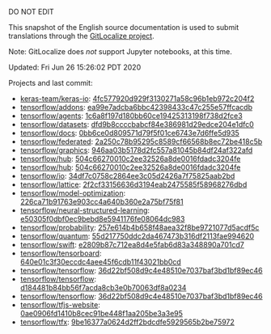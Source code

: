 DO NOT EDIT

This snapshot of the English source documentation is used to submit translations
through the [GitLocalize project](https://gitlocalize.com/repo/4592/).

Note: GitLocalize does *not* support Jupyter notebooks, at this time.

Updated: Fri Jun 26 15:26:02 PDT 2020

Projects and last commit:

- [keras-team/keras-io](https://github.com/keras-team/keras-io/tree/master/tf): [4fc577920d929f3130271a58c96b1eb972c204f2](https://github.com/keras-team/keras-io/commit/4fc577920d929f3130271a58c96b1eb972c204f2)
- [tensorflow/addons](https://github.com/tensorflow/addons/tree/master/docs): [ea99e7adcba6bbc42398433c47c255e57ffcacdb](https://github.com/tensorflow/addons/commit/ea99e7adcba6bbc42398433c47c255e57ffcacdb)
- [tensorflow/agents](https://github.com/tensorflow/agents/tree/master/docs): [1c6a8f197d180bb60ce19425313198f738d2fce3](https://github.com/tensorflow/agents/commit/1c6a8f197d180bb60ce19425313198f738d2fce3)
- [tensorflow/datasets](https://github.com/tensorflow/datasets/tree/master/docs): [dfd9b8ccccbabcf84e386981d29edce204e1dfc0](https://github.com/tensorflow/datasets/commit/dfd9b8ccccbabcf84e386981d29edce204e1dfc0)
- [tensorflow/docs](https://github.com/tensorflow/docs/tree/master/site/en): [0bb6ce0d809571d79f5f01ce6743e7d6ffe5d935](https://github.com/tensorflow/docs/commit/0bb6ce0d809571d79f5f01ce6743e7d6ffe5d935)
- [tensorflow/federated](https://github.com/tensorflow/federated/tree/master/docs): [2a250c78b95295c8589cf66568b8ec72be418c5b](https://github.com/tensorflow/federated/commit/2a250c78b95295c8589cf66568b8ec72be418c5b)
- [tensorflow/graphics](https://github.com/tensorflow/graphics/tree/master/tensorflow_graphics/g3doc): [946aa03b5178d2fc557a81045b84df24af322afd](https://github.com/tensorflow/graphics/commit/946aa03b5178d2fc557a81045b84df24af322afd)
- [tensorflow/hub](https://github.com/tensorflow/hub/tree/master/docs): [504c66270010c2ee32526a8de0016fdadc3204fe](https://github.com/tensorflow/hub/commit/504c66270010c2ee32526a8de0016fdadc3204fe)
- [tensorflow/hub](https://github.com/tensorflow/hub/tree/master/examples/colab): [504c66270010c2ee32526a8de0016fdadc3204fe](https://github.com/tensorflow/hub/commit/504c66270010c2ee32526a8de0016fdadc3204fe)
- [tensorflow/io](https://github.com/tensorflow/io/tree/master/docs): [34df7c0758c2864ee3c05d2426a7f75825aab2bd](https://github.com/tensorflow/io/commit/34df7c0758c2864ee3c05d2426a7f75825aab2bd)
- [tensorflow/lattice](https://github.com/tensorflow/lattice/tree/master/docs): [2f2cf33156636d3194eab2475585f58968276dbd](https://github.com/tensorflow/lattice/commit/2f2cf33156636d3194eab2475585f58968276dbd)
- [tensorflow/model-optimization](https://github.com/tensorflow/model-optimization/tree/master/tensorflow_model_optimization/g3doc): [226ca71b91763e903cc4a640b360e2a75bf75f81](https://github.com/tensorflow/model-optimization/commit/226ca71b91763e903cc4a640b360e2a75bf75f81)
- [tensorflow/neural-structured-learning](https://github.com/tensorflow/neural-structured-learning/tree/master/g3doc): [e50305f0dbf0ec9bebd8e5941176fe08064dc983](https://github.com/tensorflow/neural-structured-learning/commit/e50305f0dbf0ec9bebd8e5941176fe08064dc983)
- [tensorflow/probability](https://github.com/tensorflow/probability/tree/master/tensorflow_probability/g3doc): [257e614b4b658f48aea32f8be9721077d5acdf5c](https://github.com/tensorflow/probability/commit/257e614b4b658f48aea32f8be9721077d5acdf5c)
- [tensorflow/quantum](https://github.com/tensorflow/quantum/tree/master/docs): [55d217750ddc2da467473b316df2113fae994620](https://github.com/tensorflow/quantum/commit/55d217750ddc2da467473b316df2113fae994620)
- [tensorflow/swift](https://github.com/tensorflow/swift/tree/master/docs/site): [e2809b87c712ea8d4e5fab6d83a348890a701cd7](https://github.com/tensorflow/swift/commit/e2809b87c712ea8d4e5fab6d83a348890a701cd7)
- [tensorflow/tensorboard](https://github.com/tensorflow/tensorboard/tree/master/docs): [640e01c3f30eccdc4aee45f6cdb11f43021bb0cd](https://github.com/tensorflow/tensorboard/commit/640e01c3f30eccdc4aee45f6cdb11f43021bb0cd)
- [tensorflow/tensorflow](https://github.com/tensorflow/tensorflow/tree/master/tensorflow/compiler/mlir/g3doc): [36d22bf508d9c4e48510e7037baf3bd1bf89ec46](https://github.com/tensorflow/tensorflow/commit/36d22bf508d9c4e48510e7037baf3bd1bf89ec46)
- [tensorflow/tensorflow](https://github.com/tensorflow/tensorflow/tree/master/tensorflow/compiler/xla/g3doc): [d184481b84bb56f7acda8cb3e0b70063df8a0234](https://github.com/tensorflow/tensorflow/commit/d184481b84bb56f7acda8cb3e0b70063df8a0234)
- [tensorflow/tensorflow](https://github.com/tensorflow/tensorflow/tree/master/tensorflow/lite/g3doc): [36d22bf508d9c4e48510e7037baf3bd1bf89ec46](https://github.com/tensorflow/tensorflow/commit/36d22bf508d9c4e48510e7037baf3bd1bf89ec46)
- [tensorflow/tfjs-website](https://github.com/tensorflow/tfjs-website/tree/master/docs): [0ae0906fd1410b8cec91be448f1aa205be3a3e95](https://github.com/tensorflow/tfjs-website/commit/0ae0906fd1410b8cec91be448f1aa205be3a3e95)
- [tensorflow/tfx](https://github.com/tensorflow/tfx/tree/master/docs): [9be16377a0624d2ff2bdcdfe5929565b2be75972](https://github.com/tensorflow/tfx/commit/9be16377a0624d2ff2bdcdfe5929565b2be75972)

